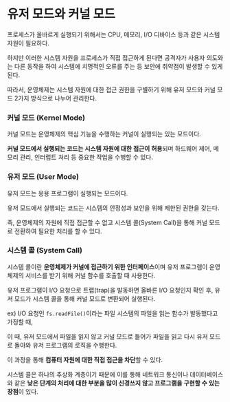 # 유저 모드와 커널 모드

프로세스가 올바르게 실행되기 위해서는 CPU, 메모리, I/O 디바이스 등과 같은 시스템 자원이 필요하다. 

하지만 이러한 시스템 자원을 프로세스가 직접 접근하게 된다면 공격자가 사용자 의도와는 다른 동작을 하여 시스템에 치명적인 오류를 주는 등 보안에 취약점이 발생할 수 있게 된다.

따라서, 운영체제는 시스템 자원에 대한 접근 권한을 구별하기 위해 유저 모드와 커널 모드 2가지 방식으로 나누어 관리한다.

### 커널 모드 (Kernel Mode)

커널 모드는 운영체제의 핵심 기능을 수행하는 커널이 실행되는 있는 모드이다.

**커널 모드에서 실행되는 코드는 시스템 자원에 대한 접근이 허용**되며 하드웨어 제어, 메모리 관리, 인터럽트 처리 등 중요한 작업을 수행할 수 있다.

### 유저 모드 (User Mode)

유저 모드는 응용 프로그램이 실행되는 모드이다.

유저 모드에서 실행되는 코드는 시스템의 안정성과 보안을 위해 제한된 권한을 갖는다. 

즉, 운영체제의 자원에 직접 접근할 수 없고 시스템 콜(System Call)을 통해 커널 모드로 전환하여 필요한 처리를 할 수 있다.


### 시스템 콜 (System Call)

시스템 콜이란 **운영체제가 커널에 접근하기 위한 인터페이스**이며 유저 프로그램이 운영체제의 서비스를 받기 위해 커널 함수를 호출할 때 사용한다.

유저 프로그램이 I/O 요청으로 트랩(trap)을 발동하면 올바른 I/O 요청인지 확인 후, 유저 모드가 시스템 콜을 통해 커널 모드로 변환되어 실행된다.

ex) I/O 요청인 `fs.readFile()`이라는 파일 시스템의 파일을 읽는 함수가 발동했다고 가정할 때,

이 때, 유저 모드에서 파일을 읽지 않고 커널 모드로 들어가 파일을 읽고 다시 유저 모드로 돌아와 유저 프로그램의 로직을 수행한다.

이 과정을 통해 **컴퓨터 자원에 대한 직접 접근을 차단**할 수 있다.

시스템 콜은 하나의 추상화 계층이기 때문에 이를 통해 네트워크 통신이나 데이터베이스와 같은 **낮은 단계의 처리에 대한 부분을 많이 신경쓰지 않고 프로그램을 구현할 수 있는 장점**이 있다.
